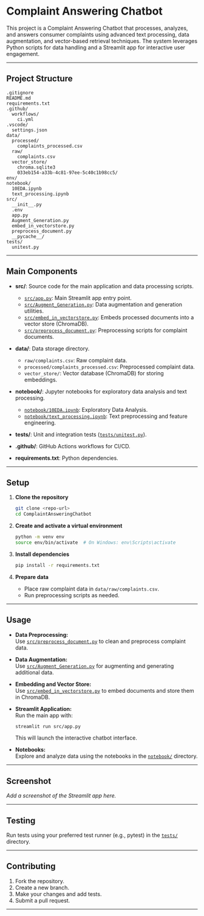 # Complaint Answering Chatbot

This project is a Complaint Answering Chatbot that processes, analyzes, and answers consumer complaints using advanced text processing, data augmentation, and vector-based retrieval techniques. The system leverages Python scripts for data handling and a Streamlit app for interactive user engagement.

---

## Project Structure

```
.gitignore
README.md
requirements.txt
.github/
  workflows/
    ci.yml
.vscode/
  settings.json
data/
  processed/
    complaints_processed.csv
  raw/
    complaints.csv
  vector_store/
    chroma.sqlite3
    033eb154-a33b-4c81-97ee-5c40c1b98cc5/
env/
notebook/
  10EDA.ipynb
  text_processing.ipynb
src/
  __init__.py
  .env
  app.py
  Augment_Generation.py
  embed_in_vectorstore.py
  preprocess_document.py
  __pycache__/
tests/
  unitest.py
```

---

## Main Components

- **src/**: Source code for the main application and data processing scripts.
  - [`src/app.py`](src/app.py): Main Streamlit app entry point.
  - [`src/Augment_Generation.py`](src/Augment_Generation.py): Data augmentation and generation utilities.
  - [`src/embed_in_vectorstore.py`](src/embed_in_vectorstore.py): Embeds processed documents into a vector store (ChromaDB).
  - [`src/preprocess_document.py`](src/preprocess_document.py): Preprocessing scripts for complaint documents.

- **data/**: Data storage directory.
  - `raw/complaints.csv`: Raw complaint data.
  - `processed/complaints_processed.csv`: Preprocessed complaint data.
  - `vector_store/`: Vector database (ChromaDB) for storing embeddings.

- **notebook/**: Jupyter notebooks for exploratory data analysis and text processing.
  - [`notebook/10EDA.ipynb`](notebook/10EDA.ipynb): Exploratory Data Analysis.
  - [`notebook/text_processing.ipynb`](notebook/text_processing.ipynb): Text preprocessing and feature engineering.

- **tests/**: Unit and integration tests ([`tests/unitest.py`](tests/unitest.py)).

- **.github/**: GitHub Actions workflows for CI/CD.

- **requirements.txt**: Python dependencies.

---

## Setup

1. **Clone the repository**
   ```sh
   git clone <repo-url>
   cd ComplaintAnsweringChatbot
   ```

2. **Create and activate a virtual environment**
   ```sh
   python -m venv env
   source env/bin/activate  # On Windows: env\Scripts\activate
   ```

3. **Install dependencies**
   ```sh
   pip install -r requirements.txt
   ```

4. **Prepare data**
   - Place raw complaint data in `data/raw/complaints.csv`.
   - Run preprocessing scripts as needed.

---

## Usage

- **Data Preprocessing:**  
  Use [`src/preprocess_document.py`](src/preprocess_document.py) to clean and preprocess complaint data.

- **Data Augmentation:**  
  Use [`src/Augment_Generation.py`](src/Augment_Generation.py) for augmenting and generating additional data.

- **Embedding and Vector Store:**  
  Use [`src/embed_in_vectorstore.py`](src/embed_in_vectorstore.py) to embed documents and store them in ChromaDB.

- **Streamlit Application:**  
  Run the main app with:
  ```sh
  streamlit run src/app.py
  ```
  This will launch the interactive chatbot interface.

- **Notebooks:**  
  Explore and analyze data using the notebooks in the [`notebook/`](notebook/) directory.

---

## Screenshot

_Add a screenshot of the Streamlit app here._

---

## Testing

Run tests using your preferred test runner (e.g., pytest) in the [`tests/`](tests/) directory.

---

## Contributing

1. Fork the repository.
2. Create a new branch.
3. Make your changes and add tests.
4. Submit a pull request.

---
